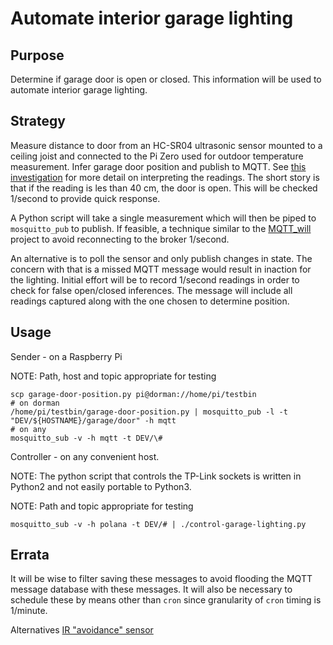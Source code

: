 # Automate interior garage lighting

## Purpose

Determine if garage door is open or closed. This information will be used to automate interior garage lighting.

## Strategy

Measure distance to door from an HC-SR04 ultrasonic sensor mounted to a ceiling joist and connected to the Pi Zero used for outdoor temperature measurement. Infer garage door position and publish to MQTT. See [this investigation](http://prelude:8100/topics/HA/proximity-sensor/) for more detail on interpreting the readings. The short story is that if the reading is les than 40 cm, the door is open. This will be checked 1/second to provide quick response.

A Python script will take a single measurement which will then be piped to `mosquitto_pub` to publish. If feasible, a technique similar to the [MQTT_will](https://github.com/HankB/MQTT_will) project to avoid reconnecting to the broker 1/second.

An alternative is to poll the sensor and only publish changes in state. The concern with that is a missed MQTT message would result in inaction for the lighting. Initial effort will be to record 1/second readings in order to check for false open/closed inferences. The message will include all readings captured along with the one chosen to determine position.

## Usage

Sender - on a Raspberry Pi

NOTE: Path, host and topic appropriate for testing

```text
scp garage-door-position.py pi@dorman://home/pi/testbin
# on dorman
/home/pi/testbin/garage-door-position.py | mosquitto_pub -l -t "DEV/${HOSTNAME}/garage/door" -h mqtt
# on any
mosquitto_sub -v -h mqtt -t DEV/\#
```

Controller - on any convenient host.

NOTE: The python script that controls the TP-Link sockets is written in Python2 and not easily portable to Python3. 

NOTE: Path and topic appropriate for testing

```text
mosquitto_sub -v -h polana -t DEV/# | ./control-garage-lighting.py
```

## Errata

It will be wise to filter saving these messages to avoid flooding the MQTT message database with these messages. It will also be necessary to schedule these by means other than `cron` since granularity of `cron` timing is 1/minute.

Alternatives [IR "avoidance" sensor](https://smile.amazon.com/gp/product/B07T91JXHW/)

